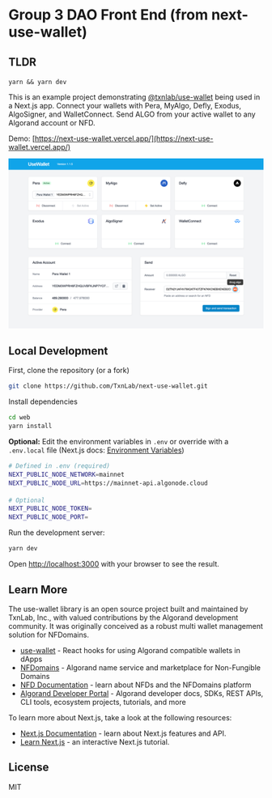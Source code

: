 # Group 3 DAO Front End (from next-use-wallet)

## TLDR

`yarn && yarn dev`

This is an example project demonstrating [@txnlab/use-wallet](https://github.com/TxnLab/use-wallet) being used in a Next.js app. Connect your wallets with Pera, MyAlgo, Defly, Exodus, AlgoSigner, and WalletConnect. Send ALGO from your active wallet to any Algorand account or NFD.

Demo: [https://next-use-wallet.vercel.app/](https://next-use-wallet.vercel.app/)

![Screenshot of next-use-wallet](public/preview.png)

## Local Development

First, clone the repository (or a fork)

```bash
git clone https://github.com/TxnLab/next-use-wallet.git
```

Install dependencies

```bash
cd web
yarn install
```

**Optional:** Edit the environment variables in `.env` or override with a `.env.local` file (Next.js docs: [Environment Variables](https://nextjs.org/docs/basic-features/environment-variables))

```bash
# Defined in .env (required)
NEXT_PUBLIC_NODE_NETWORK=mainnet
NEXT_PUBLIC_NODE_URL=https://mainnet-api.algonode.cloud

# Optional
NEXT_PUBLIC_NODE_TOKEN=
NEXT_PUBLIC_NODE_PORT=
```

Run the development server:

```bash
yarn dev
```

Open [http://localhost:3000](http://localhost:3000) with your browser to see the result.

## Learn More

The use-wallet library is an open source project built and maintained by TxnLab, Inc., with valued contributions by the Algorand development community. It was originally conceived as a robust multi wallet management solution for NFDomains.

- [use-wallet](https://github.com/TxnLab/use-wallet) - React hooks for using Algorand compatible wallets in dApps
- [NFDomains](https://app.nf.domains) - Algorand name service and marketplace for Non-Fungible Domains
- [NFD Documentation](https://docs.nf.domains) - learn about NFDs and the NFDomains platform
- [Algorand Developer Portal](https://developer.algorand.org/) - Algorand developer docs, SDKs, REST APIs, CLI tools, ecosystem projects, tutorials, and more

To learn more about Next.js, take a look at the following resources:

- [Next.js Documentation](https://nextjs.org/docs) - learn about Next.js features and API.
- [Learn Next.js](https://nextjs.org/learn) - an interactive Next.js tutorial.

## License

MIT
